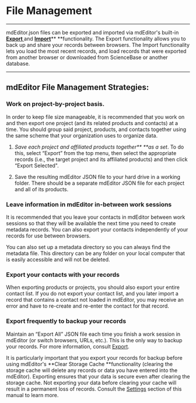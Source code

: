 # File Management

---

mdEditor.json files can be exported and imported via mdEditor's built-in [**Export** ](/data-management/export.md)and [**Import**](/data-management/import.md)** **functionality. The Export functionality allows you to back up and share your records between browsers. The Import functionality lets you load the most recent records, and load records that were exported from another browser or downloaded from ScienceBase or another database.

---

## mdEditor File Management Strategies:

### **Work on project-by-project basis.**

In order to keep file size manageable, it is recommended that you work on and then export one project \(and its related products and contacts\) at a time. You should group said project, products, and contacts together using the same scheme that your organization uses to organize data.

1. _Save each project and affiliated products together** **as a set_. To do this, select “Export” from the top menu, then select the appropriate records \(i.e., the target project and its affiliated products\) and then click “Export Selected".

2. Save the resulting mdEditor JSON file to your hard drive in a working folder. There should be a separate mdEditor JSON file for each project and all of its products.

### **Leave information in mdEditor in-between work sessions**

It is recommended that you leave your contacts in mdEditor between work sessions so that they will be available the next time you need to create metadata records. You can also export your contacts independently of your records for use between browsers.

You can also set up a metadata directory so you can always find the metadata file. This directory can be any folder on your local computer that is easily accessible and will not be deleted.

### **Export your contacts with your records**

When exporting products or projects, you should also export your entire contact list. If you do not export your contact list, and you later import a record that contains a contact not loaded in mdEditor, you may receive an error and have to re-create and re-enter the contact for that record.

### Export frequently to backup your records

Maintain an “Export All” JSON file each time you finish a work session in mdEditor \(or switch browsers, URLs, etc.\). This is the only way to backup your records. For more information, consult [Export](/data-management/export.md).

It is particularly important that you export your records for backup before using mdEditor's **Clear Storage Cache **functionality \(clearing the storage cache will delete any records or data you have entered into the mdEditor\). Exporting ensures that your data is secure even after clearing the storage cache. Not exporting your data before clearing your cache will result in a permanent loss of records. Consult the [Settings](/settings.md) section of this manual to learn more.

### 



